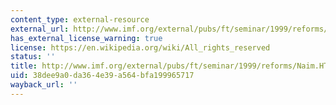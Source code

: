 ```yaml
---
content_type: external-resource
external_url: http://www.imf.org/external/pubs/ft/seminar/1999/reforms/Naim.HTM
has_external_license_warning: true
license: https://en.wikipedia.org/wiki/All_rights_reserved
status: ''
title: http://www.imf.org/external/pubs/ft/seminar/1999/reforms/Naim.HTM
uid: 38dee9a0-da36-4e39-a564-bfa199965717
wayback_url: ''
---
```

